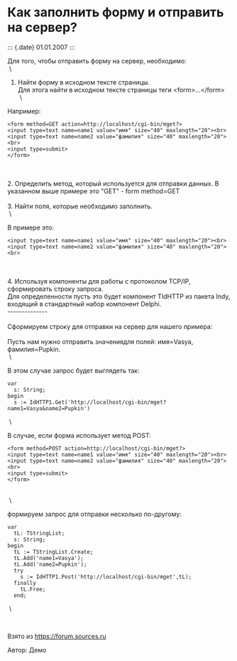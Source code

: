 Как заполнить форму и отправить на сервер?
==========================================

::: {.date}
01.01.2007
:::

Для того, чтобы отправить форму на сервер, необходимо:\
 \
1. Найти форму в исходном тексте страницы.\
Для этога найти в исходном тексте страницы теги \<form\>\...\</form\>\
 \

Например:

    <form method=GET action=http://localhost/cgi-bin/mget?>
    <input type=text name=name1 value="имя" size="40" maxlength="20"><br>
    <input type=text name=name2 value="фамилия" size="40" maxlength="20"><br>
    <input type=submit>
    </form>

 \
 \
2. Определить метод, который используется для отправки данных. В
указанном выше примере это \"GET\" - form method=GET\
 \
3. Найти поля, которые необходимо заполнить.\
 \

В примере это:

    <input type=text name=name1 value="имя" size="40" maxlength="20"><br>
    <input type=text name=name2 value="фамилия" size="40" maxlength="20"><br>

 \
 \
4. Используя компоненты для работы с протоколом TCP/IP, сформировать
строку запроса.\
Для определенности пусть это будет компонент TIdHTTP из пакета Indy,
входящий в стандартный набор компонент Delphi.\
\-\-\-\-\-\-\-\-\-\-\-\-\--\
 \
Сформируем строку для отправки на сервер для нашего примера:\
 \
Пусть нам нужно отправить значениядля полей: имя=Vasya, фамилия=Pupkin.\
 \

В этом случае запрос будет выглядеть так:

    var
      s: String;
    begin
      s := IdHTTP1.Get('http://localhost/cgi-bin/mget?name1=Vasya&name2=Pupkin')

 \

В случае, если форма использует метод POST:

    <form method=POST action=http://localhost/cgi-bin/mget?>
    <input type=text name=name1 value="имя" size="40" maxlength="20"><br>
    <input type=text name=name2 value="фамилия" size="40" maxlength="20"><br>
    <input type=submit>
    </form>

 \
 \

формируем запрос для отправки несколько по-другому:

    var
      tL: TStringList;
      s: String;
    begin
      tL := TStringList.Create;
      tL.Add('name1=Vasya');
      tL.Add('name2=Pupkin');
      try
        s := IdHTTP1.Post('http://localhost/cgi-bin/mget',tL);
      finally
        tL.Free;
      end;

 \

 

Взято из <https://forum.sources.ru>

Автор: Демо
